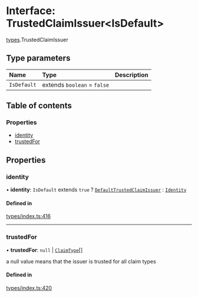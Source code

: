 # Interface: TrustedClaimIssuer<IsDefault\>

[types](../wiki/types).TrustedClaimIssuer

## Type parameters

| Name | Type | Description |
| :------ | :------ | :------ |
| `IsDefault` | extends `boolean` = ``false`` |  |

## Table of contents

### Properties

- [identity](../wiki/types.TrustedClaimIssuer#identity)
- [trustedFor](../wiki/types.TrustedClaimIssuer#trustedfor)

## Properties

### identity

• **identity**: `IsDefault` extends ``true`` ? [`DefaultTrustedClaimIssuer`](../wiki/api.entities.DefaultTrustedClaimIssuer.DefaultTrustedClaimIssuer) : [`Identity`](../wiki/api.entities.Identity.Identity)

#### Defined in

[types/index.ts:416](https://github.com/PolymeshAssociation/polymesh-sdk/blob/95e180d2/src/types/index.ts#L416)

___

### trustedFor

• **trustedFor**: ``null`` \| [`ClaimType`](../wiki/types.ClaimType)[]

a null value means that the issuer is trusted for all claim types

#### Defined in

[types/index.ts:420](https://github.com/PolymeshAssociation/polymesh-sdk/blob/95e180d2/src/types/index.ts#L420)
